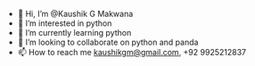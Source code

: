 - 👋 Hi, I’m @Kaushik G Makwana
- 👀 I’m interested in python
- 🌱 I’m currently learning python
- 💞️ I’m looking to collaborate on python and panda
- 📫 How to reach me kaushikgm@gmail.com, +92 9925212837

<!---
kaushikgm1/kaushikgm1 is a ✨ special ✨ repository because its `README.md` (this file) appears on your GitHub profile.
You can click the Preview link to take a look at your changes.
--->
